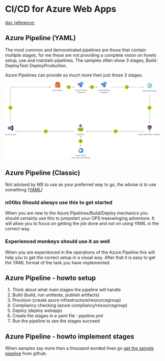 # CI/CD for Azure Web Apps
[doc reference:](https://docs.microsoft.com/en-us/azure/architecture/solution-ideas/articles/azure-devops-continuous-integration-and-continuous-deployment-for-azure-web-apps)
## Azure Pipeline (YAML)
The most common and demonstrated pipelines are those that contain multiple stages, for me these are not providing a complete vision on howto setup, use and maintain pipelines. The samples often show 3 stages, Build-DeployTest-DeployProduction. 

Azure Pipelines can provide so much more then just those 3 stages.

![Architecture CI/CD for Azure Web Apps](azure-devops-continuous-integration-and-continuous-deployment-for-azure-web-apps.svg "Architecture CI/CD for Azure Web Apps")

## Azure Pipeline (Classic)
Not advised by MS to use as your preferred way to go, the advise is to use something ([YAML](https://docs.microsoft.com/en-us/azure/devops/pipelines/yaml-schema)) 
### n00bs Should always use this to get started
When you are new to the Azure Pipelines/Build/Deploy mechanics you should certainly use this to jumpstart your OPS treeswinging adventure. It will allow you to focus on getting the job done and not on using YAML in the correct way.
### Experienced monkeys should use it as well
When you are experienced in the operations of the Azure Pipeline this will help you to get the correct setup in a visual way. After that it is easy to get the YAML format of the task you have implemented.

## Azure Pipeline - howto setup
1. Think about what main stages the pipeline will handle
  1. Build (build, run unittests, publish artifacts)
  1. Provision (create azure infrastructure/resourcegroup)
  1. Compliancy checking (azure compliancy/resourcegroup)
  1. Deploy (deploy webapp)
1. Create the stages in a yaml file : pipeline.yml
1. Run the pipeline to see the stages succeed

## Azure Pipeline - howto implement stages
When samples say more then a thousand worded lines go [get the sample pipeline](samplepipeline.yml) from github.






